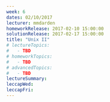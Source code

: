```yaml
---
week: 6
dates: 02/10/2017
lecturer: mmdarden
homeworkRelease: 2017-02-10 15:00:00
solutionRelease: 2017-02-17 15:00:00
title: "Unix II"
# lectureTopics:
#   - TBD
# homeworkTopics:
#   - TBD
# advancedTopics:
#   - TBD
lectureSummary:
leccapWed:
leccapFri:
---
```

